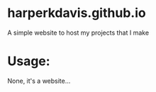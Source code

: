 # harperkdavis.github.io
A simple website to host my projects that I make

# Usage:
None, it's a website...
